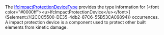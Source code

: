 The [<font color="#0000ff"><u>IfcImpactProtectionDeviceType</u></font>]($element://{2611DC1C-60E0-47b7-8506-B0D8829FA389}) provides the type information for [<font color="#0000ff"><u>IfcImpactProtectionDevice</u></font>]($element://{2CCC5500-DE35-4db2-87C6-55B53CA06894}) occurrences.
A impact protection device is a component used to protect other built elements from kinetic damage.
